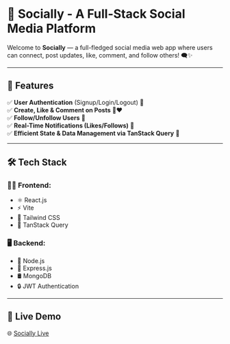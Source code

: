 # 📱 Socially - A Full-Stack Social Media Platform

Welcome to **Socially** — a full-fledged social media web app where users can connect, post updates, like, comment, and follow others! 🗨️✨

---

## 🚀 Features

✅ **User Authentication** (Signup/Login/Logout) 🔑  
✅ **Create, Like & Comment on Posts** 📝❤️  
✅ **Follow/Unfollow Users** 👥  
✅ **Real-Time Notifications (Likes/Follows)** 🔔  
✅ **Efficient State & Data Management via TanStack Query** 🔄  

---

## 🛠️ Tech Stack

### 👨‍💻 Frontend:
- ⚛️ React.js
- ⚡ Vite
- 🎨 Tailwind CSS
- 🔄 TanStack Query

### 🖥️ Backend:
- 🔗 Node.js
- 🚂 Express.js
- 🛢️ MongoDB
- 🔒 JWT Authentication

---

## 🔗 Live Demo

🌐 [Socially Live](https://socially-5rw2.onrender.com)
